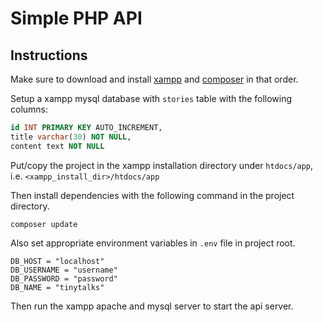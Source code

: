 # Simple PHP API

## Instructions

Make sure to download and install [xampp](https://www.apachefriends.org/download.html) and [composer](https://getcomposer.org/download/) in that order.

Setup a xampp mysql database with `stories` table with the following columns:

```sql
id INT PRIMARY KEY AUTO_INCREMENT,
title varchar(30) NOT NULL,
content text NOT NULL
```

Put/copy the project in the xampp installation directory under `htdocs/app`, i.e. `<xampp_install_dir>/htdocs/app`

Then install dependencies with the following command in the project directory.

```shell
composer update
```

Also set appropriate environment variables in `.env` file in project root.

```.env
DB_HOST = "localhost"
DB_USERNAME = "username"
DB_PASSWORD = "password"
DB_NAME = "tinytalks"
```

Then run the xampp apache and mysql server to start the api server.
